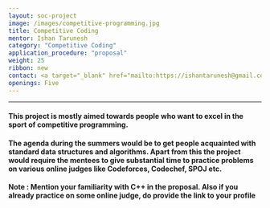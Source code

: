 ```yaml
---
layout: soc-project
image: /images/competitive-programming.jpg
title: Competitive Coding
mentor: Ishan Tarunesh
category: "Competitive Coding"
application_procedure: "proposal"
weight: 25
ribbon: new
contact: <a target="_blank" href="mailto:https://ishantarunesh@gmail.com">Email</a> - ishantarunesh@gmail.com
openings: Five  
---
```


---

#### This project is mostly aimed towards people who want to excel in the sport of competitive programming.

<!--break-->

#### The agenda during the summers would be to get people acquainted with standard data structures and algorithms. Apart from this the project would require the mentees to give substantial time to practice problems on various online judges like Codeforces, Codechef, SPOJ etc.



<!--break-->

#### Note : Mention your familiarity with C++ in the proposal. Also if you already practice on some online judge, do provide the link to your profile

